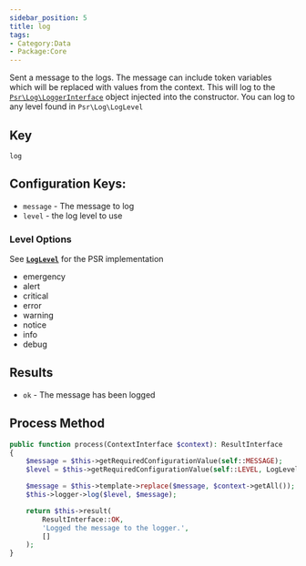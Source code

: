 ```yaml
---
sidebar_position: 5
title: log
tags:
- Category:Data
- Package:Core
---
```


Sent a message to the logs. The message can include token variables which will be replaced with values from the context.
This will log to the [`Psr\Log\LoggerInterface`](https://www.php-fig.org/psr/psr-3/) object injected into the constructor. You can log to 
any level found in `Psr\Log\LogLevel`

## Key
`log`

## Configuration Keys:
* `message` - The message to log
* `level` - the log level to use

### Level Options
See [**`LogLevel`**](https://github.com/php-fig/log/blob/master/src/LogLevel.php) for the PSR implementation
* emergency
* alert
* critical
* error
* warning
* notice
* info
* debug

## Results
* `ok` - The message has been logged

## Process Method
```php 
public function process(ContextInterface $context): ResultInterface
{
    $message = $this->getRequiredConfigurationValue(self::MESSAGE);
    $level = $this->getRequiredConfigurationValue(self::LEVEL, LogLevel::INFO);

    $message = $this->template->replace($message, $context->getAll());
    $this->logger->log($level, $message);

    return $this->result(
        ResultInterface::OK,
        'Logged the message to the logger.',
        []
    );
}
```